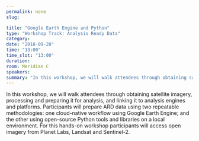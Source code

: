 ```yaml
---
permalink: none
slug:

title: "Google Earth Engine and Python"
type: "Workshop Track: Analysis Ready Data"
category:
date: "2018-09-20"
time: "13:00"
time_slot: "13:00"
duration:
room: Meridian C
speakers:
summary: "In this workshop, we will walk attendees through obtaining satellite imagery, processing and preparing it for analysis, and linking it to analysis engines and platforms. Participants will prepare ARD data using two repeatable methodologies: one cloud-native workflow using Google Earth Engine; and the other using open-source Python tools and libraries on a local environment. For this hands-on workshop participants will access open imagery from Planet Labs, Landsat and Sentinel-2."
---
```

In this workshop, we will walk attendees through obtaining satellite imagery, processing and preparing it for analysis, and linking it to analysis engines and platforms. Participants will prepare ARD data using two repeatable methodologies: one cloud-native workflow using Google Earth Engine; and the other using open-source Python tools and libraries on a local environment. For this hands-on workshop participants will access open imagery from Planet Labs, Landsat and Sentinel-2.
